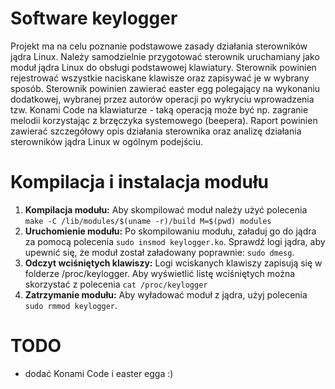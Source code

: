 # Software keylogger

Projekt ma na celu poznanie podstawowe zasady działania sterowników jądra Linux. Należy samodzielnie przygotować sterownik uruchamiany jako moduł jądra Linux do obsługi podstawowej klawiatury. Sterownik powinien rejestrować wszystkie naciskane klawisze oraz zapisywać je w wybrany sposób. Sterownik powinien zawierać easter egg polegający na wykonaniu dodatkowej, wybranej przez autorów operacji po wykryciu wprowadzenia tzw. Konami Code na klawiaturze - taką operacją może być np. zagranie melodii korzystając z brzęczyka systemowego (beepera). Raport powinien zawierać szczegółowy opis działania sterownika oraz analizę działania sterowników jądra Linux w ogólnym podejściu.

# Kompilacja i instalacja modułu

1. __Kompilacja modułu:__
   Aby skompilować moduł należy użyć polecenia `make -C /lib/modules/$(uname -r)/build M=$(pwd) modules`
2. __Uruchomienie modułu:__
   Po skompilowaniu modułu, załaduj go do jądra za pomocą polecenia `sudo insmod keylogger.ko`.
   Sprawdź logi jądra, aby upewnić się, że moduł został załadowany poprawnie: `sudo dmesg`.
3. __Odczyt wciśniętych klawiszy:__
   Logi wciskanych klawiszy zapisują się w folderze /proc/keylogger. Aby wyświetlić listę wciśniętych można skorzystać z polecenia `cat /proc/keylogger`
5. __Zatrzymanie modułu:__
   Aby wyładować moduł z jądra, użyj polecenia `sudo rmmod keylogger`.
# TODO
- dodać Konami Code i easter egga :)
